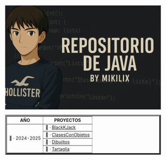 ![Mikilix JAVA Banner](https://github.com/Mikilix2006/JAVA/blob/main/assets/BannerJava.png)

<table border="5" align="center">
    <tr>
        <th>AÑO</th>
        <th>PROYECTOS</th>
    </tr>
    <tr>
        <td rowspan=4>📂 · 2024-2025</td>
        <td>📎 · <a href="https://github.com/Mikilix2006/JAVA/tree/main/2024-2025/Proyecto1">BlackKJack</a></td>
    </tr>
    <tr>
        <td>📎 · <a href="https://github.com/Mikilix2006/JAVA/tree/main/2024-2025/ClasesConObjetos">ClasesConObjetos</a></td>
    </tr>
    <tr>
        <td>📎 · <a href="https://github.com/Mikilix2006/JAVA/tree/main/2024-2025/Dibujitos">Dibujitos</a></td>
    </tr>
    <tr>
        <td>📎 · <a href="https://github.com/Mikilix2006/JAVA/tree/main/2024-2025/tartaglia">Tartaglia</a></td>
    </tr>
</table>
